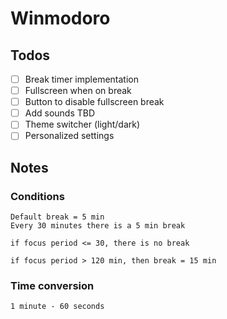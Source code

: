 # Winmodoro

## Todos

- [ ] Break timer implementation
- [ ] Fullscreen when on break
- [ ] Button to disable fullscreen break
- [ ] Add sounds TBD
- [ ] Theme switcher (light/dark)
- [ ] Personalized settings

## Notes
### Conditions
	Default break = 5 min
	Every 30 minutes there is a 5 min break

	if focus period <= 30, there is no break

	if focus period > 120 min, then break = 15 min

	
### Time conversion
	1 minute - 60 seconds